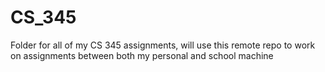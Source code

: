 # CS_345
Folder for all of my CS 345 assignments, will use this remote repo to work on assignments between both my personal and school machine
